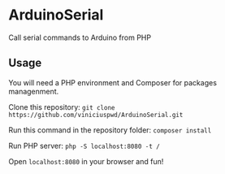 # ArduinoSerial
Call serial commands to Arduino from PHP

## Usage
You will need a PHP environment and Composer for packages managenment.

Clone this repository:
`git clone https://github.com/viniciuspwd/ArduinoSerial.git`

Run this command in the repository folder:
`composer install`

Run PHP server:
`php -S localhost:8080 -t /`

Open `localhost:8080` in your browser and fun!
